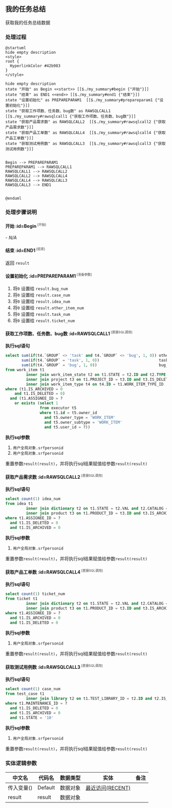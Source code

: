 ## 我的任务总结 <!-- {docsify-ignore-all} -->

   获取我的任务总结数据

### 处理过程

```plantuml
@startuml
hide empty description
<style>
root {
  HyperlinkColor #42b983
}
</style>

hide empty description
state "开始" as Begin <<start>> [[$./my_summary#begin {"开始"}]]
state "结束" as END1 <<end>> [[$./my_summary#end1 {"结束"}]]
state "设置初始化" as PREPAREPARAM1  [[$./my_summary#prepareparam1 {"设置初始化"}]]
state "获取工作项数、任务数、bug数" as RAWSQLCALL1  [[$./my_summary#rawsqlcall1 {"获取工作项数、任务数、bug数"}]]
state "获取产品需求数" as RAWSQLCALL2  [[$./my_summary#rawsqlcall2 {"获取产品需求数"}]]
state "获取产品工单数" as RAWSQLCALL4  [[$./my_summary#rawsqlcall4 {"获取产品工单数"}]]
state "获取测试用例数" as RAWSQLCALL3  [[$./my_summary#rawsqlcall3 {"获取测试用例数"}]]


Begin --> PREPAREPARAM1
PREPAREPARAM1 --> RAWSQLCALL1
RAWSQLCALL1 --> RAWSQLCALL2
RAWSQLCALL2 --> RAWSQLCALL4
RAWSQLCALL4 --> RAWSQLCALL3
RAWSQLCALL3 --> END1


@enduml
```


### 处理步骤说明

#### 开始 :id=Begin<sup class="footnote-symbol"> <font color=gray size=1>[开始]</font></sup>



*- N/A*
#### 结束 :id=END1<sup class="footnote-symbol"> <font color=gray size=1>[结束]</font></sup>



返回 `result`

#### 设置初始化 :id=PREPAREPARAM1<sup class="footnote-symbol"> <font color=gray size=1>[准备参数]</font></sup>



1. 将`0` 设置给  `result.bug_num`
2. 将`0` 设置给  `result.case_num`
3. 将`0` 设置给  `result.idea_num`
4. 将`0` 设置给  `result.other_item_num`
5. 将`0` 设置给  `result.task_num`
6. 将`0` 设置给  `result.ticket_num`

#### 获取工作项数、任务数、bug数 :id=RAWSQLCALL1<sup class="footnote-symbol"> <font color=gray size=1>[直接SQL调用]</font></sup>



<p class="panel-title"><b>执行sql语句</b></p>

```sql
select sum(if(t4.`GROUP` <> 'task' and t4.`GROUP` <> 'bug', 1, 0)) other_item_num,
       sum(if(t4.`GROUP` = 'task', 1, 0))                          task_num,
       sum(if(t4.`GROUP` = 'bug', 1, 0))                           bug_num
from work_item t1
         inner join work_item_state t2 on t1.STATE = t2.ID and t2.TYPE = 'in_progress'
         inner join project t3 on t1.PROJECT_ID = t3.ID and t3.IS_DELETED = 0 and t3.IS_ARCHIVED = 0
         inner join work_item_type t4 on t4.ID = t1.WORK_ITEM_TYPE_ID
where (t1.IS_ARCHIVED = 0
    and t1.IS_DELETED = 0)
  and (t1.ASSIGNEE_ID = ?
    or exists (select 1
               from executor t5
               where t1.id = t5.owner_id
                 and t5.owner_type = 'WORK_ITEM'
                 and t5.owner_subtype = 'WORK_ITEM'
                 and t5.user_id = ?))
```

<p class="panel-title"><b>执行sql参数</b></p>

1. `用户全局对象.srfpersonid`
2. `用户全局对象.srfpersonid`

重置参数`result(result)`，并将执行sql结果赋值给参数`result(result)`

#### 获取产品需求数 :id=RAWSQLCALL2<sup class="footnote-symbol"> <font color=gray size=1>[直接SQL调用]</font></sup>



<p class="panel-title"><b>执行sql语句</b></p>

```sql
select count(1) idea_num
from idea t1
         inner join dictionary t2 on t1.STATE = t2.VAL and t2.CATALOG = 'idea_state' and t2.type = 'in_progress'
         inner join product t3 on t1.PRODUCT_ID = t3.ID and t3.IS_ARCHIVED = 0 and t3.IS_DELETED = 0
where t1.ASSIGNEE_ID = ?
  and t1.IS_DELETED = 0
  and t1.IS_ARCHIVED = 0
```

<p class="panel-title"><b>执行sql参数</b></p>

1. `用户全局对象.srfpersonid`

重置参数`result(result)`，并将执行sql结果赋值给参数`result(result)`

#### 获取产品工单数 :id=RAWSQLCALL4<sup class="footnote-symbol"> <font color=gray size=1>[直接SQL调用]</font></sup>



<p class="panel-title"><b>执行sql语句</b></p>

```sql
select count(1) ticket_num
from ticket t1
         inner join dictionary t2 on t1.STATE = t2.VAL and t2.CATALOG = 'ticket_state' and t2.type = 'in_progress'
         inner join product t3 on t1.PRODUCT_ID = t3.ID and t3.IS_ARCHIVED = 0 and t3.IS_DELETED = 0
where t1.ASSIGNEE_ID = ?
  and t1.IS_ARCHIVED = 0
  and t1.IS_DELETED = 0
```

<p class="panel-title"><b>执行sql参数</b></p>

1. `用户全局对象.srfpersonid`

重置参数`result(result)`，并将执行sql结果赋值给参数`result(result)`

#### 获取测试用例数 :id=RAWSQLCALL3<sup class="footnote-symbol"> <font color=gray size=1>[直接SQL调用]</font></sup>



<p class="panel-title"><b>执行sql语句</b></p>

```sql
select count(1) case_num
from test_case t1
         inner join library t2 on t1.TEST_LIBRARY_ID = t2.ID and t2.IS_DELETED = 0 and t2.IS_ARCHIVED = 0
where t1.MAINTENANCE_ID = ?
  and t1.IS_DELETED = 0
  and t1.IS_ARCHIVED = 0
  and t1.STATE = '10'
```

<p class="panel-title"><b>执行sql参数</b></p>

1. `用户全局对象.srfpersonid`

重置参数`result(result)`，并将执行sql结果赋值给参数`result(result)`



### 实体逻辑参数

|    中文名   |    代码名    |  数据类型    |  实体   |备注 |
| --------| --------| -------- | -------- | --------   |
|传入变量(<i class="fa fa-check"/></i>)|Default|数据对象|[最近访问(RECENT)](module/Base/recent.md)||
|result|result|数据对象|||
